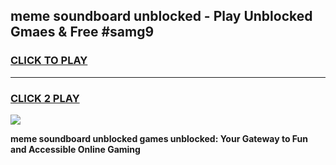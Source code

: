 
## meme soundboard unblocked - Play Unblocked Gmaes & Free #samg9
<h3>
<a href="https://news.freeplayer.one?title=meme_soundboard_unblocked&ref=24F">CLICK TO PLAY</a></h3>
<hr>

<h3>
<a href="https://news.freeplayer.one?title=meme_soundboard_unblocked&ref=24F">CLICK 2 PLAY</a>
  
</h3>

<a href="https://news.freeplayer.one?title=meme_soundboard_unblocked&ref=24F/"><img src="https://clearcache.store/games.png"></a>


**meme soundboard unblocked games unblocked: Your Gateway to Fun and Accessible Online Gaming**
